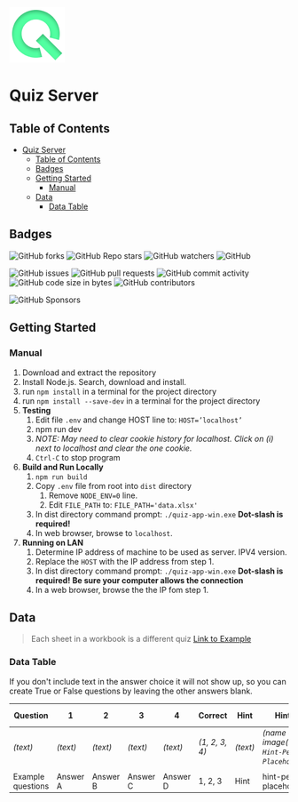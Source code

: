 ![Logo](./docs/images/icon.png)

# Quiz Server

## Table of Contents

- [Quiz Server](#quiz-server)
  - [Table of Contents](#table-of-contents)
  - [Badges](#badges)
  - [Getting Started](#getting-started)
    - [Manual](#manual)
  - [Data](#data)
    - [Data Table](#data-table)

## Badges

![GitHub forks](https://img.shields.io/github/forks/holeinonestudios/quiz-server?style=social) ![GitHub Repo stars](https://img.shields.io/github/stars/holeinonestudios/quiz-server?style=social) ![GitHub watchers](https://img.shields.io/github/watchers/holeinonestudios/quiz-server?style=social) ![GitHub](https://img.shields.io/github/license/holeinonestudios/quiz-server)

![GitHub issues](https://img.shields.io/github/issues/holeinonestudios/quiz-server) ![GitHub pull requests](https://img.shields.io/github/issues-pr/holeinonestudios/quiz-server) ![GitHub commit activity](https://img.shields.io/github/commit-activity/w/holeinonestudios/quiz-server) ![GitHub code size in bytes](https://img.shields.io/github/languages/code-size/holeinonestudios/quiz-server) ![GitHub contributors](https://img.shields.io/github/contributors/holeinonestudios/quiz-server)

![GitHub Sponsors](https://img.shields.io/github/sponsors/holeinonestudios)

## Getting Started

### Manual

1. Download and extract the repository
2. Install Node.js.  Search, download and install.
3. run `npm install` in a terminal for the project directory
4. run `npm install --save-dev` in a terminal for the project directory
5. **Testing**
   1. Edit file `.env` and change HOST line to: `HOST=’localhost’`
   2. npm run dev
   3. _NOTE: May need to clear cookie history for localhost.  Click on (i) next to localhost and clear the one cookie._
   4. `Ctrl-C` to stop program
6. **Build and Run Locally**
   1. `npm run build`
   2. Copy `.env` file from root into `dist` directory
      1. Remove `NODE_ENV=0` line.
      2. Edit `FILE_PATH` to: `FILE_PATH='data.xlsx'`
   3. In dist directory command prompt: `./quiz-app-win.exe`    **Dot-slash is required!**
   4. In web browser, browse to `localhost`.
7. **Running on LAN**
   1. Determine IP address of machine to be used as server.  IPV4 version.
   2. Replace the `HOST` with the IP address from step 1.
   3. In dist directory command prompt: `./quiz-app-win.exe`    **Dot-slash is required!** **Be sure your computer allows the connection**
   4. In a web browser, browse the the IP fom step 1.

## Data

> Each sheet in a workbook is a different quiz
> [Link to Example](./src/data/data.xlsx)

### Data Table

If you don't include text in the answer choice it will not show up, so you can create True or False questions by leaving the other answers blank.

| Question          | 1        | 2        | 3        | 4        | Correct        | Hint     | Hint Image                                                  | Background Image                                |
| ----------------- | -------- | -------- | -------- | -------- | -------------- | -------- | ----------------------------------------------------------- | ----------------------------------------------- |
| _(text)_          | _(text)_ | _(text)_ | _(text)_ | _(text)_ | _(1, 2, 3, 4)_ | _(text)_ | *(name of image(Default is `Hint-Person-Placeholder.png`))* | *(name of image(Default is `placeholder.jpg`))* |
|                   |          |          |          |          |                |          |                                                             |                                                 |
| Example questions | Answer A | Answer B | Answer C | Answer D | 1, 2, 3        | Hint     | hint-person-placeholder.png                                 | placeholder.jpg                                 |
